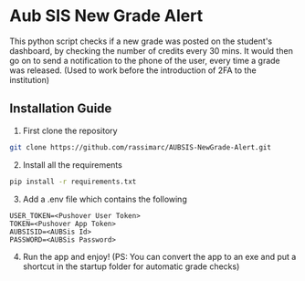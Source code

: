 # Aub SIS New Grade Alert
This python script checks if a new grade was posted on the student's dashboard, by checking the number of credits every 30 mins.
It would then go on to send a notification to the phone of the user, every time a grade was released.
(Used to work before the introduction of 2FA to the institution)

## Installation Guide
1. First clone the repository
```bash
git clone https://github.com/rassimarc/AUBSIS-NewGrade-Alert.git
```

2. Install all the requirements
```bash
pip install -r requirements.txt
```

3. Add a .env file which contains the following
```env
USER_TOKEN=<Pushover User Token>
TOKEN=<Pushover App Token>
AUBSISID=<AUBSis Id>
PASSWORD=<AUBSis Password>
```

4. Run the app and enjoy! (PS: You can convert the app to an exe and put a shortcut in the startup folder for automatic grade checks)